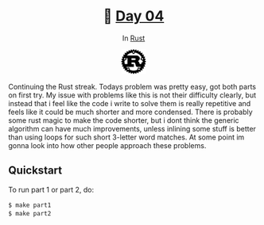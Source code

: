<h1 align="center">🎄 <a href="https://adventofcode.com/2023/day/4">Day 04</a></h1>
<p align="center">In <a href="https://www.rust-lang.org/">Rust</a></p>
<p align="center">
	<img src="https://raw.githubusercontent.com/devicons/devicon/55609aa5bd817ff167afce0d965585c92040787a/icons/rust/rust-plain.svg" width="50px">
</p>

Continuing the Rust streak. Todays problem was pretty easy, got both parts on first try. My issue
with problems like this is not their difficulty clearly, but instead that i feel like the code i
write to solve them is really repetitive and feels like it could be much shorter and more condensed.
There is probably some rust magic to make the code shorter, but i dont think the generic algorithm
can have much improvements, unless inlining some stuff is better than using loops for such short
3-letter word matches. At some point im gonna look into how other people approach these problems.

## Quickstart
To run part 1 or part 2, do:
```sh
$ make part1
$ make part2
```
